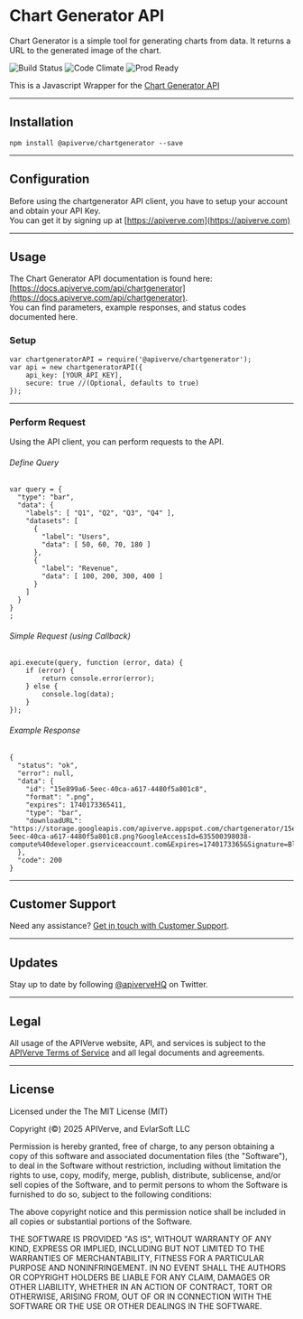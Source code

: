 Chart Generator API
============

Chart Generator is a simple tool for generating charts from data. It returns a URL to the generated image of the chart.

![Build Status](https://img.shields.io/badge/build-passing-green)
![Code Climate](https://img.shields.io/badge/maintainability-B-purple)
![Prod Ready](https://img.shields.io/badge/production-ready-blue)

This is a Javascript Wrapper for the [Chart Generator API](https://apiverve.com/marketplace/api/chartgenerator)

---

## Installation
	npm install @apiverve/chartgenerator --save

---

## Configuration

Before using the chartgenerator API client, you have to setup your account and obtain your API Key.  
You can get it by signing up at [https://apiverve.com](https://apiverve.com)

---

## Usage

The Chart Generator API documentation is found here: [https://docs.apiverve.com/api/chartgenerator](https://docs.apiverve.com/api/chartgenerator).  
You can find parameters, example responses, and status codes documented here.

### Setup

```
var chartgeneratorAPI = require('@apiverve/chartgenerator');
var api = new chartgeneratorAPI({
    api_key: [YOUR_API_KEY],
    secure: true //(Optional, defaults to true)
});
```

---


### Perform Request
Using the API client, you can perform requests to the API.

###### Define Query

```
var query = {
  "type": "bar",
  "data": {
    "labels": [ "Q1", "Q2", "Q3", "Q4" ],
    "datasets": [
      {
        "label": "Users",
        "data": [ 50, 60, 70, 180 ]
      },
      {
        "label": "Revenue",
        "data": [ 100, 200, 300, 400 ]
      }
    ]
  }
}
;
```

###### Simple Request (using Callback)

```
api.execute(query, function (error, data) {
    if (error) {
        return console.error(error);
    } else {
        console.log(data);
    }
});
```

###### Example Response

```
{
  "status": "ok",
  "error": null,
  "data": {
    "id": "15e899a6-5eec-40ca-a617-4480f5a801c8",
    "format": ".png",
    "expires": 1740173365411,
    "type": "bar",
    "downloadURL": "https://storage.googleapis.com/apiverve.appspot.com/chartgenerator/15e899a6-5eec-40ca-a617-4480f5a801c8.png?GoogleAccessId=635500398038-compute%40developer.gserviceaccount.com&Expires=1740173365&Signature=BlQo5Pp0YfG9MmKGKHtvbULtYPA5jenQ14ZYrKzqZRKGVz9yiiEsVaRq0XsVFj2fM5pSZ8NRcT%2FZj%2FtIHTFid6jxjp6PPdZmO%2Fu9uNKjS5b204U0xQxtg%2F9t6TIzk%2BzthmV0JZl8xeZph6B4htBUrZWv7gVW0RDbnHnQPfXcoqKW8CMRmN%2F9crjQNtCqpvdPMS4VMYbCoqDFpLj2SaRqitYhzK9oyA6GNQ9ZyQoM0wGJrXnyYLGq5uq00xWs9hql%2FSzehgAKJj%2BrtE%2F0%2FGfBB3zFbgzolggYQKxrj6I%2FusvO%2F3Ng5UO84Bbz%2BIqQcZr7BAUW1mF49096fYhplEOayg%3D%3D"
  },
  "code": 200
}
```

---

## Customer Support

Need any assistance? [Get in touch with Customer Support](https://apiverve.com/contact).

---

## Updates
Stay up to date by following [@apiverveHQ](https://twitter.com/apiverveHQ) on Twitter.

---

## Legal

All usage of the APIVerve website, API, and services is subject to the [APIVerve Terms of Service](https://apiverve.com/terms) and all legal documents and agreements.

---

## License
Licensed under the The MIT License (MIT)

Copyright (&copy;) 2025 APIVerve, and EvlarSoft LLC

Permission is hereby granted, free of charge, to any person obtaining a copy of this software and associated documentation files (the "Software"), to deal in the Software without restriction, including without limitation the rights to use, copy, modify, merge, publish, distribute, sublicense, and/or sell copies of the Software, and to permit persons to whom the Software is furnished to do so, subject to the following conditions:

The above copyright notice and this permission notice shall be included in all copies or substantial portions of the Software.

THE SOFTWARE IS PROVIDED "AS IS", WITHOUT WARRANTY OF ANY KIND, EXPRESS OR IMPLIED, INCLUDING BUT NOT LIMITED TO THE WARRANTIES OF MERCHANTABILITY, FITNESS FOR A PARTICULAR PURPOSE AND NONINFRINGEMENT. IN NO EVENT SHALL THE AUTHORS OR COPYRIGHT HOLDERS BE LIABLE FOR ANY CLAIM, DAMAGES OR OTHER LIABILITY, WHETHER IN AN ACTION OF CONTRACT, TORT OR OTHERWISE, ARISING FROM, OUT OF OR IN CONNECTION WITH THE SOFTWARE OR THE USE OR OTHER DEALINGS IN THE SOFTWARE.
